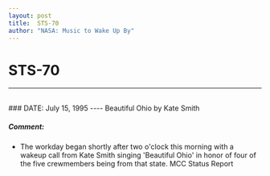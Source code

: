 ```yaml
---
layout: post
title:  STS-70
author: "NASA: Music to Wake Up By"
---
```


# STS-70
----
<br/>
### DATE: July 15, 1995
----
Beautiful Ohio by Kate Smith

##### Comment:
* The workday began shortly after two o'clock this morning with a wakeup call from Kate Smith singing 'Beautiful Ohio' in honor of four of the five crewmembers being from that state. MCC Status Report
